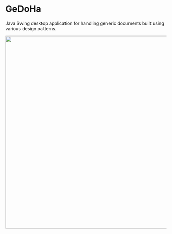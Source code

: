 # GeDoHa

Java Swing desktop application for handling generic documents built using various design patterns.


<p align="center">
  <img width="900" height="600" src="https://i.ibb.co/RSLgGPQ/GeDoHa.png">
</p>
